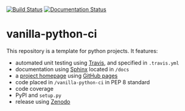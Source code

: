 [![Build Status](https://travis-ci.com/ManuelMBaumann/test-ci.svg?branch=master)](https://travis-ci.com/ManuelMBaumann/test-ci)
[![Documentation Status](https://readthedocs.org/projects/vanilla-python-ci/badge/?version=latest)](https://vanilla-python-ci.readthedocs.io/en/latest/?badge=latest)

vanilla-python-ci
=================

This repository is a template for python projects. It features:

* automated unit testing using [Travis](https://travis-ci.com/), and specified in `.travis.yml`
* documentation using [Sphinx](https://docs.readthedocs.io/en/stable/intro/getting-started-with-sphinx.html) located in `/docs`
* a [project homepage](http://manuelbaumann.de/vanilla-python-ci/) using [GitHub pages](https://pages.github.com/)
* code placed in `/vanilla-python-ci` in PEP 8 standard 
* code coverage
* PyPI and `setup.py` 
* release using [Zenodo](https://guides.github.com/activities/citable-code/)
